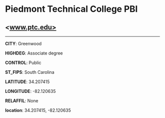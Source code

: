 # Piedmont Technical College PBI
## <www.ptc.edu>
---
**CITY**: Greenwood

**HIGHDEG**: Associate degree

**CONTROL**: Public

**ST_FIPS**: South Carolina

**LATITUDE**: 34.207415

**LONGITUDE**: -82.120635

**RELAFFIL**: None

**location**: 34.207415, -82.120635